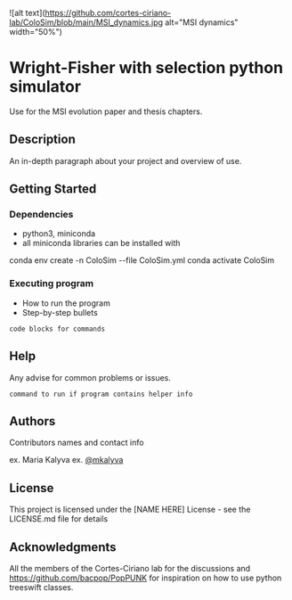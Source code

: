 ![alt text](https://github.com/cortes-ciriano-lab/ColoSim/blob/main/MSI_dynamics.jpg alt="MSI dynamics" width="50%")

# Wright-Fisher with selection python simulator

Use for the MSI evolution paper and thesis chapters.

## Description

An in-depth paragraph about your project and overview of use.

## Getting Started

### Dependencies

* python3, miniconda
* all miniconda libraries can be installed with 

conda env create -n ColoSim --file ColoSim.yml
conda activate ColoSim


### Executing program

* How to run the program
* Step-by-step bullets
```
code blocks for commands
```

## Help

Any advise for common problems or issues.
```
command to run if program contains helper info
```

## Authors

Contributors names and contact info

ex. Maria Kalyva
ex. [@mkalyva](https://twitter.com/mariakalyva1)


## License

This project is licensed under the [NAME HERE] License - see the LICENSE.md file for details

## Acknowledgments
All the members of the Cortes-Ciriano lab for the discussions and https://github.com/bacpop/PopPUNK for inspiration on how to use python treeswift classes.
